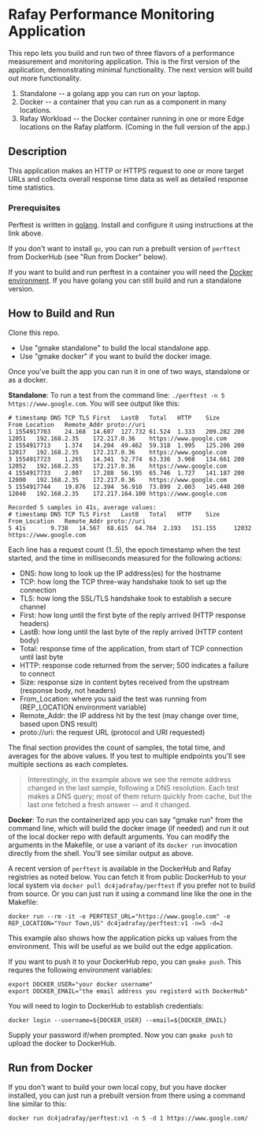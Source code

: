 # Rafay Performance Monitoring Application #

This repo lets you build and run two of three flavors of a performance measurement and monitoring
application.  This is the first version of the application, demonstrating minimal functionality.
The next version will build out more functionality.

1.  Standalone -- a golang app you can run on your laptop.
2.  Docker -- a container that you can run as a component in many locations.
3.  Rafay Workload -- the Docker container running in one or more Edge locations on the Rafay
    platform.  (Coming in the full version of the app.)


## Description

This application makes an HTTP or HTTPS request to one or more target URLs and collects overall
response time data as well as detailed response time statistics.

### Prerequisites

Perftest is written in [golang](https://golang.org/doc/install).
Install and configure it using instructions at the link above.

If you don't want to install `go`, you can run a prebuilt version of
`perftest` from DockerHub (see "Run from Docker" below).

If you want to build and run perftest in a container you will need the
[Docker environment](https://docs.docker.com/get-started/).  If you have
golang you can still build and run a standalone version.

## How to Build and Run

Clone this repo.
  * Use "gmake standalone" to build the local standalone app.
  * Use "gmake docker" if you want to build the docker image.
  

Once you've built the app you can run it in one of two ways, standalone or as a docker.

**Standalone**: To run a test from the command line: `./perftest -n 5 https://www.google.com`.  You
will see output like this:

    # timestamp	DNS	TCP	TLS	First	LastB	Total	HTTP	Size	From_Location	Remote_Addr	proto://uri
    1 1554917703	24.168	14.607	127.732	61.524	1.333	209.282	200	12051	192.168.2.35	172.217.0.36	https://www.google.com
    2 1554917713	1.374	14.204	49.462	59.318	1.995	125.206	200	12017	192.168.2.35	172.217.0.36	https://www.google.com
    3 1554917723	1.265	14.341	52.774	63.336	3.908	134.661	200	12052	192.168.2.35	172.217.0.36	https://www.google.com
    4 1554917733	2.007	17.288	56.195	65.746	1.727	141.187	200	12000	192.168.2.35	172.217.0.36	https://www.google.com
    5 1554917744	19.876	12.394	56.910	73.899	2.003	145.440	200	12040	192.168.2.35	172.217.164.100	https://www.google.com
    
    Recorded 5 samples in 41s, average values:
    # timestamp	DNS	TCP	TLS	First	LastB	Total	HTTP	Size	From_Location	Remote_Addr	proto://uri
    5 41s   	9.738	14.567	68.615	64.764	2.193	151.155		12032		https://www.google.com
    
Each line has a request count (1..5), the epoch timestamp when the test started, and the time in
milliseconds measured for the following actions:
  * DNS: how long to look up the IP address(es) for the hostname
  * TCP: how long the TCP three-way handshake took to set up the connection
  * TLS: how long the SSL/TLS handshake took to establish a secure channel
  * First: how long until the first byte of the reply arrived (HTTP response headers)
  * LastB: how long until the last byte of the reply arrived (HTTP content body)
  * Total: response time of the application, from start of TCP connection until last byte
  * HTTP: response code returned from the server; 500 indicates a failure to connect
  * Size: response size in content bytes received from the upstream (response body, not headers)
  * From_Location: where you said the test was running from (REP_LOCATION environment variable)
  * Remote_Addr: the IP address hit by the test (may change over time, based upon DNS result)
  * proto://uri: the request URL (protocol and URI requested)

The final section provides the count of samples, the total time, and averages for the above values.
If you test to multiple endpoints you'll see multiple sections as each completes.

> Interestingly, in the example above we see the remote address changed in the last sample, following a
> DNS resolution.  Each test makes a DNS query; most of them return quickly from cache, but the last
> one fetched a fresh answer -- and it changed.

**Docker**: To run the containerized app you can say "gmake run" from the command line, which will
build the docker image (if needed) and run it out of the local docker repo with default arguments.
You can modify the arguments in the Makefile, or use a variant of its `docker run` invocation
directly from the shell.  You'll see similar output as above.

A recent version of `perftest` is available in the DockerHub and Rafay registries as noted below.
You can fetch it from public DockerHub to your local system via `docker pull dc4jadrafay/perftest`
if you prefer not to build from source.  Or you can just run it using a command line like the one
in the Makefile:

    docker run --rm -it -e PERFTEST_URL="https://www.google.com" -e REP_LOCATION="Your Town,US" dc4jadrafay/perftest:v1 -n=5 -d=2

This example also shows how the application picks up values from the environment.  This will be
useful as we build out the edge application.

If you want to push it to your DockerHub repo, you can `gmake push`.  This
requres the following environment variables:

``` shell
export DOCKER_USER="your docker username"
export DOCKER_EMAIL="the email address you registerd with DockerHub"
```

You will need to login to DockerHub to establish credentials:

``` shell
docker login --username=${DOCKER_USER} --email=${DOCKER_EMAIL}
```

Supply your password if/when prompted.
Now you can `gmake push` to upload the docker to DockerHub.


## Run from Docker

If you don't want to build your own local copy, but you have docker
installed, you can just run a prebuilt version from there using a command
line similar to this:

``` shell
docker run dc4jadrafay/perftest:v1 -n 5 -d 1 https://www.google.com/
```
